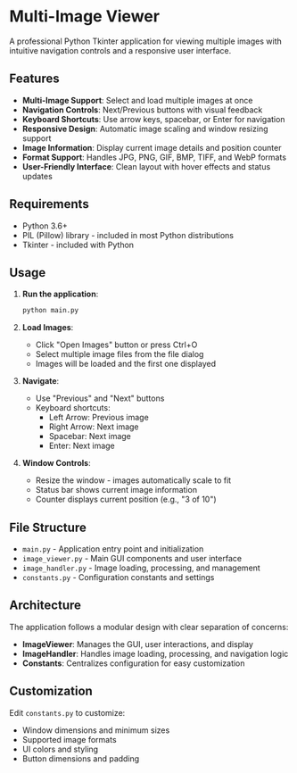 # Multi-Image Viewer

A professional Python Tkinter application for viewing multiple images with intuitive navigation controls and a responsive user interface.

## Features

- **Multi-Image Support**: Select and load multiple images at once
- **Navigation Controls**: Next/Previous buttons with visual feedback
- **Keyboard Shortcuts**: Use arrow keys, spacebar, or Enter for navigation
- **Responsive Design**: Automatic image scaling and window resizing support
- **Image Information**: Display current image details and position counter
- **Format Support**: Handles JPG, PNG, GIF, BMP, TIFF, and WebP formats
- **User-Friendly Interface**: Clean layout with hover effects and status updates

## Requirements

- Python 3.6+
- PIL (Pillow) library - included in most Python distributions
- Tkinter - included with Python

## Usage

1. **Run the application**:
   ```bash
   python main.py
   ```

2. **Load Images**:
   - Click "Open Images" button or press Ctrl+O
   - Select multiple image files from the file dialog
   - Images will be loaded and the first one displayed

3. **Navigate**:
   - Use "Previous" and "Next" buttons
   - Keyboard shortcuts:
     - Left Arrow: Previous image
     - Right Arrow: Next image  
     - Spacebar: Next image
     - Enter: Next image

4. **Window Controls**:
   - Resize the window - images automatically scale to fit
   - Status bar shows current image information
   - Counter displays current position (e.g., "3 of 10")

## File Structure

- `main.py` - Application entry point and initialization
- `image_viewer.py` - Main GUI components and user interface
- `image_handler.py` - Image loading, processing, and management
- `constants.py` - Configuration constants and settings

## Architecture

The application follows a modular design with clear separation of concerns:

- **ImageViewer**: Manages the GUI, user interactions, and display
- **ImageHandler**: Handles image loading, processing, and navigation logic
- **Constants**: Centralizes configuration for easy customization

## Customization

Edit `constants.py` to customize:
- Window dimensions and minimum sizes
- Supported image formats
- UI colors and styling
- Button dimensions and padding